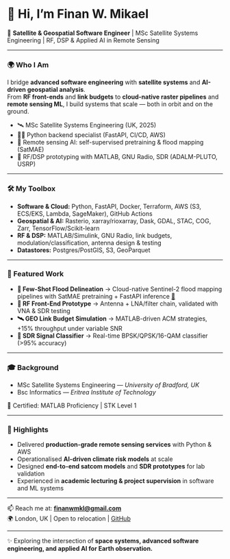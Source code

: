 # 👋 Hi, I’m Finan W. Mikael  

🚀 **Satellite & Geospatial Software Engineer** | MSc Satellite Systems Engineering | RF, DSP & Applied AI in Remote Sensing  

---

### 🌍 Who I Am
I bridge **advanced software engineering** with **satellite systems** and **AI-driven geospatial analysis**.  
From **RF front-ends** and **link budgets** to **cloud-native raster pipelines** and **remote sensing ML**, I build systems that scale — both in orbit and on the ground.  

- 🛰️ MSc Satellite Systems Engineering (UK, 2025)  
- 👨‍💻 Python backend specialist (FastAPI, CI/CD, AWS)  
- 🤖 Remote sensing AI: self-supervised pretraining & flood mapping (SatMAE)  
- 📡 RF/DSP prototyping with MATLAB, GNU Radio, SDR (ADALM-PLUTO, USRP)  

---

### 🛠️ My Toolbox
- **Software & Cloud:** Python, FastAPI, Docker, Terraform, AWS (S3, ECS/EKS, Lambda, SageMaker), GitHub Actions  
- **Geospatial & AI:** Rasterio, xarray/rioxarray, Dask, GDAL, STAC, COG, Zarr, TensorFlow/Scikit-learn  
- **RF & DSP:** MATLAB/Simulink, GNU Radio, link budgets, modulation/classification, antenna design & testing  
- **Datastores:** Postgres/PostGIS, S3, GeoParquet  

---

### 📂 Featured Work
- **🌊 Few-Shot Flood Delineation** → Cloud-native Sentinel-2 flood mapping pipelines with SatMAE pretraining + FastAPI inference [🔗](https://github.com/finn-1o8/Few-shot-Flood-Delineation)  
- **📡 RF Front-End Prototype** → Antenna + LNA/filter chain, validated with VNA & SDR testing  
- **🛰️ GEO Link Budget Simulation** → MATLAB-driven ACM strategies, +15% throughput under variable SNR  
- **📶 SDR Signal Classifier** → Real-time BPSK/QPSK/16-QAM classifier (>95% accuracy)  

---

### 🎓 Background
- MSc Satellite Systems Engineering — *University of Bradford, UK* 
- Bsc Informatics — *Eritrea Institute of Technology*  

📜 Certified: MATLAB Proficiency | STK Level 1  

---

### 🌟 Highlights
- Delivered **production-grade remote sensing services** with Python & AWS  
- Operationalised **AI-driven climate risk models** at scale  
- Designed **end-to-end satcom models** and **SDR prototypes** for lab validation  
- Experienced in **academic lecturing & project supervision** in software and ML systems  

---

📫 Reach me at: **[finanwmkl@gmail.com](mailto:finanwmkl@gmail.com)**  
🌍 London, UK | Open to relocation | [GitHub](https://github.com/finn-1o8)  

---
✨ Exploring the intersection of **space systems, advanced software engineering, and applied AI for Earth observation.**
